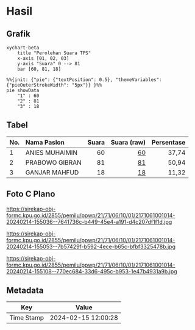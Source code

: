 # Hasil

## Grafik

```mermaid
xychart-beta
    title "Perolehan Suara TPS"
    x-axis [01, 02, 03]
    y-axis "Suara" 0 --> 81
    bar [60, 81, 18]
```

```mermaid
%%{init: {"pie": {"textPosition": 0.5}, "themeVariables": {"pieOuterStrokeWidth": "5px"}} }%%
pie showData
    "1" : 60
    "2" : 81
    "3" : 18
```

## Tabel

| No. | Nama Paslon    | Suara | Suara (raw) | Persentase |
|:--- |:-------------- | -----:| -----------:| ----------:|
| 1   | ANIES MUHAIMIN | 60    | [60][p-1]   | 37,74      |
| 2   | PRABOWO GIBRAN | 81    | [81][p-2]   | 50,94      |
| 3   | GANJAR MAHFUD  | 18    | [18][p-3]   | 11,32      |


[p-1]: https://github.com/gigit-pemilu/pemilu-2024-21-kepulauan-riau/blob/main/pilpres/hitung-suara/sub/21-kepulauan-riau/sub/71-kota-batam/sub/06-lubuk-baja/sub/1001-kampung-pelita/sub/014-tps/sub/paslon-1.txt
[p-2]: https://github.com/gigit-pemilu/pemilu-2024-21-kepulauan-riau/blob/main/pilpres/hitung-suara/sub/21-kepulauan-riau/sub/71-kota-batam/sub/06-lubuk-baja/sub/1001-kampung-pelita/sub/014-tps/sub/paslon-2.txt
[p-3]: https://github.com/gigit-pemilu/pemilu-2024-21-kepulauan-riau/blob/main/pilpres/hitung-suara/sub/21-kepulauan-riau/sub/71-kota-batam/sub/06-lubuk-baja/sub/1001-kampung-pelita/sub/014-tps/sub/paslon-3.txt

## Foto C Plano

https://sirekap-obj-formc.kpu.go.id/2855/pemilu/ppwp/21/71/06/10/01/2171061001014-20240214-155036--7641736c-b449-45e4-a191-d4c207df1f1d.jpg

https://sirekap-obj-formc.kpu.go.id/2855/pemilu/ppwp/21/71/06/10/01/2171061001014-20240214-155053--7b57429f-b592-4ece-b65c-bfbf3325478b.jpg

https://sirekap-obj-formc.kpu.go.id/2855/pemilu/ppwp/21/71/06/10/01/2171061001014-20240214-155108--770ec684-33d6-495c-b953-1e47b4931a9b.jpg


## Metadata

| Key        | Value               |
| ---------- | ------------------- |
| Time Stamp | 2024-02-15 12:00:28 |



